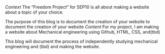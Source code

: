 *Context*
The “Freedom Project” for SEP10 is all about making a website about a topic of your choice.

The purpose of this blog is to document the creation of your website
to document the creation of your website
*Content*
For my project, I am making a website about Mechanical engineering using Github, HTML, CSS, and(tbd)

This blog will document the process of independently studying mechanical engineering and (tbd) and making the website.